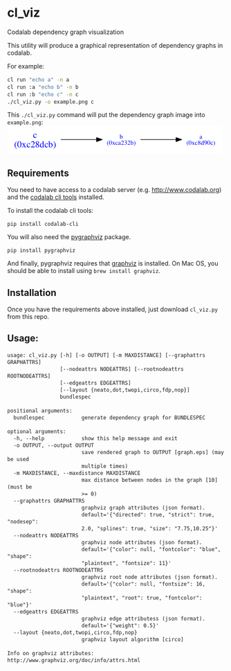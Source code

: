 # cl_viz
Codalab dependency graph visualization

This utility will produce a graphical representation of dependency graphs in
codalab.

For example:

``` bash
cl run "echo a" -n a
cl run :a "echo b" -n b
cl run :b "echo c" -n c
./cl_viz.py -o example.png c
```

This `./cl_viz.py` command will put the dependency graph image into `example.png`:
![Example cl_viz.py output](/example.png?raw=true "example.png")


## Requirements

You need to have access to a codalab server (e.g. http://www.codalab.org) and the
[codalab cli tools](https://github.com/codalab/codalab-cli) installed.

To install the codalab cli tools:
```
pip install codalab-cli
```
You will also need the [pygraphviz](https://pygraphviz.github.io/) package.

```
pip install pygraphviz
```
And finally, pygraphviz requires that [graphviz](http://www.graphviz.org/) is installed.
On Mac OS, you should be able to install using `brew install graphviz`.

## Installation

Once you have the requirements above installed, just download `cl_viz.py` from this repo.

## Usage:
```
usage: cl_viz.py [-h] [-o OUTPUT] [-m MAXDISTANCE] [--graphattrs GRAPHATTRS]
                 [--nodeattrs NODEATTRS] [--rootnodeattrs ROOTNODEATTRS]
                 [--edgeattrs EDGEATTRS]
                 [--layout {neato,dot,twopi,circo,fdp,nop}]
                 bundlespec

positional arguments:
  bundlespec            generate dependency graph for BUNDLESPEC

optional arguments:
  -h, --help            show this help message and exit
  -o OUTPUT, --output OUTPUT
                        save rendered graph to OUTPUT [graph.eps] (may be used
                        multiple times)
  -m MAXDISTANCE, --maxdistance MAXDISTANCE
                        max distance between nodes in the graph [10] (must be
                        >= 0)
  --graphattrs GRAPHATTRS
                        graphviz graph attributes (json format).
                        default='{"directed": true, "strict": true, "nodesep":
                        2.0, "splines": true, "size": "7.75,10.25"}'
  --nodeattrs NODEATTRS
                        graphviz node attributes (json format).
                        default='{"color": null, "fontcolor": "blue", "shape":
                        "plaintext", "fontsize": 11}'
  --rootnodeattrs ROOTNODEATTRS
                        graphviz root node attributes (json format).
                        default='{"color": null, "fontsize": 16, "shape":
                        "plaintext", "root": true, "fontcolor": "blue"}'
  --edgeattrs EDGEATTRS
                        graphviz edge attributess (json format).
                        default='{"weight": 0.5}'
  --layout {neato,dot,twopi,circo,fdp,nop}
                        graphviz layout algorithm [circo]

Info on graphviz attributes: http://www.graphviz.org/doc/info/attrs.html
```
